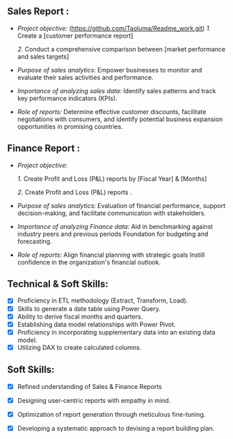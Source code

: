 ## Sales Report :


- *Project objective:* 
     (https://github.com/Taoluma/Readme_work.git) 
    *1.* Create a [customer performance report]

    *2.* Conduct a comprehensive comparison between [market performance and sales targets]

- *Purpose of sales analytics:* Empower businesses to monitor and evaluate their sales activities and performance.

- *Importance of analyzing sales data:* Identify sales patterns and track key performance indicators (KPIs).

- *Role of reports:* Determine effective customer discounts, facilitate negotiations with consumers, and identify potential business expansion opportunities in promising countries.


## Finance Report :

- *Project objective:* 

    *1.* Create Profit and Loss (P&L) reports by [Fiscal Year] & [Months] 

   *2.* Create Profit and Loss (P&L) reports . 

- *Purpose of sales analytics:* Evaluation of financial performance, support decision-making, and facilitate communication with stakeholders.

- *Importance of analyzing Finance data:* Aid in benchmarking against industry peers and previous periods Foundation for budgeting and forecasting.

- *Role of reports:* Align financial planning with strategic goals Instill confidence in the organization's financial outlook.


## Technical & Soft Skills:
- [x]	Proficiency in ETL methodology (Extract, Transform, Load).
- [x]	Skills to generate a date table using Power Query.
- [x]	Ability to derive fiscal months and quarters.
- [x]	Establishing data model relationships with Power Pivot.
- [x]	Proficiency in incorporating supplementary data into an existing data model.
- [x]	Utilizing DAX to create calculated columns.

## Soft Skills:
- [x]	Refined understanding of Sales & Finance Reports
- [x]	Designing user-centric reports with empathy in mind.
- [x]	Optimization of report generation through meticulous fine-tuning.
- [x]	Developing a systematic approach to devising a report building plan.

